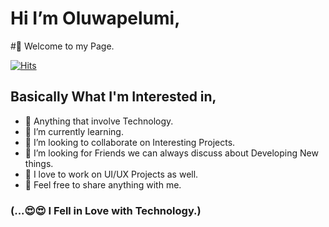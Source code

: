 # Hi I’m Oluwapelumi, 
#👋 Welcome to my Page.
<!--
**Amospelumi/Amospelumi** is a ✨ _special_ ✨ repository because its `README.md` (this file) appears on your GitHub profile.
-->

[![Hits](https://hits.seeyoufarm.com/api/count/incr/badge.svg?url=https%3A%2F%2Fgithub.com%2FAmospelumi%2F&count_bg=%230B1CAE&title_bg=%23000000&icon=&icon_color=%23E7E7E7&title=Visitors&edge_flat=false)](https://hits.seeyoufarm.com)


## Basically What I'm Interested in,


- 🔭 Anything that involve Technology.
- 🌱 I’m currently learning.
- 👯 I’m looking to collaborate on Interesting Projects.
- 🤔 I’m looking for Friends we can always discuss about Developing New things.
- 📱 I love to work on UI/UX Projects as well.
- 🤝 Feel free to share anything with me.








### (...😍😍 I Fell in Love with Technology.)


